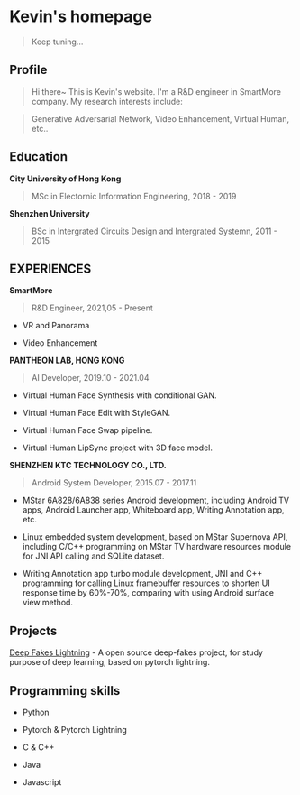 # Kevin's homepage

> Keep tuning...

## Profile

> Hi there~ This is Kevin's website. I'm a R&D engineer in SmartMore company. My research interests include: 

> Generative Adversarial Network, Video Enhancement, Virtual Human, etc..

## Education

**City University of Hong Kong**

> MSc in Electornic Information Engineering, 2018 - 2019

**Shenzhen University**

> BSc in Intergrated Circuits Design and Intergrated Systemn, 2011 - 2015

## EXPERIENCES

**SmartMore**

> R&D Engineer, 2021,05 - Present

*    VR and Panorama

*    Video Enhancement

**PANTHEON LAB, HONG KONG**

> AI Developer, 2019.10 - 2021.04

*    Virtual Human Face Synthesis with conditional GAN.

*    Virtual Human Face Edit with StyleGAN.

*    Virtual Human Face Swap pipeline.

*    Virtual Human LipSync project with 3D face model.

**SHENZHEN KTC TECHNOLOGY CO., LTD.**

> Android System Developer, 2015.07 - 2017.11

*    MStar 6A828/6A838 series Android development, including Android TV apps, Android Launcher app, Whiteboard app, Writing Annotation app, etc.

*   Linux embedded system development, based on MStar Supernova API, including C/C++ programming on MStar TV hardware resources module for JNI API calling and SQLite dataset.

*   Writing Annotation app turbo module development, JNI and C++ programming for calling Linux framebuffer resources to shorten UI response time by 60%-70%, comparing with using Android surface view method.

## Projects

[Deep Fakes Lightning](https://github.com/KevinHuang619/deepfakes_lightning) - A open source deep-fakes project, for study purpose of deep learning, based on pytorch lightning.

## Programming skills

* Python

* Pytorch & Pytorch Lightning

* C & C++

* Java

* Javascript
